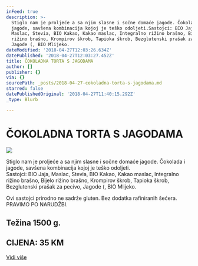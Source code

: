 ```yaml
---
inFeed: true
description: >-
  Stiglo nam je proljeće a sa njim slasne i sočne domaće jagode. Čokolada i
  jagode, savšena kombinacija kojoj je teško odoljeti.Sastojci: BIO Jaja,
  Maslac, Stevia, BIO Kakao, Kakao maslac, Integralno rižino brašno, Bijelo
  rižino brašno, Krompirov škrob, Tapioka škrob, Bezglutenski prašak za pecivo,
  Jagode (, BIO Mlijeko.
dateModified: '2018-04-27T12:03:26.634Z'
datePublished: '2018-04-27T12:03:27.452Z'
title: ČOKOLADNA TORTA S JAGODAMA
author: []
publisher: {}
via: {}
sourcePath: _posts/2018-04-27-cokoladna-torta-s-jagodama.md
starred: false
datePublishedOriginal: '2018-04-27T11:40:15.292Z'
_type: Blurb

---
```

# ČOKOLADNA TORTA S JAGODAMA
![](https://the-grid-user-content.s3-us-west-2.amazonaws.com/3eea2fcb-7859-47ca-aead-8c02952038c6.jpg)

Stiglo nam je proljeće a sa njim slasne i sočne domaće jagode. Čokolada i jagode, savšena kombinacija kojoj je teško odoljeti.  
Sastojci: BIO Jaja, Maslac, Stevia, BIO Kakao, Kakao maslac, Integralno rižino brašno, Bijelo rižino brašno, Krompirov škrob, Tapioka škrob, Bezglutenski prašak za pecivo, Jagode (, BIO Mlijeko.

Ovi sastojci prirodno ne sadrže gluten. Bez dodatka rafiniranih šećera. PRAVIMO PO NARUDŽBI.

## Težina 1500 g. 

## CIJENA: 35 KM
[Vidi više][0]

[0]: https://www.facebook.com/greenday.kolaci.peciva/posts/242481293159272